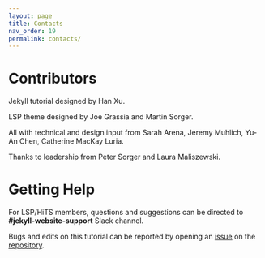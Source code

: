 ```yaml
---
layout: page
title: Contacts
nav_order: 19
permalink: contacts/
---
```


# Contributors

Jekyll tutorial designed by Han Xu.

LSP theme designed by Joe Grassia and Martin Sorger.

All with technical and design input from Sarah Arena, Jeremy Muhlich, Yu-An Chen, Catherine MacKay Luria.

Thanks to leadership from Peter Sorger and Laura Maliszewski.

# Getting Help

For LSP/HiTS members, questions and suggestions can be directed to **#jekyll-website-support** Slack channel.

Bugs and edits on this tutorial can be reported by opening an [issue](https://docs.github.com/en/issues) on the [repository](https://github.com/hxu-hms/jekyll-tutorial).

